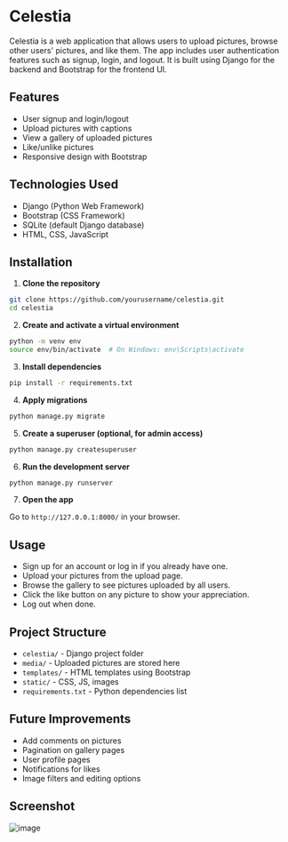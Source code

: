 # Celestia

Celestia is a web application that allows users to upload pictures, browse other users' pictures, and like them. The app includes user authentication features such as signup, login, and logout. It is built using Django for the backend and Bootstrap for the frontend UI.

## Features

* User signup and login/logout
* Upload pictures with captions
* View a gallery of uploaded pictures
* Like/unlike pictures
* Responsive design with Bootstrap

## Technologies Used

* Django (Python Web Framework)
* Bootstrap (CSS Framework)
* SQLite (default Django database)
* HTML, CSS, JavaScript

## Installation

1. **Clone the repository**

```bash
git clone https://github.com/yourusername/celestia.git
cd celestia
```

2. **Create and activate a virtual environment**

```bash
python -m venv env
source env/bin/activate  # On Windows: env\Scripts\activate
```

3. **Install dependencies**

```bash
pip install -r requirements.txt
```

4. **Apply migrations**

```bash
python manage.py migrate
```

5. **Create a superuser (optional, for admin access)**

```bash
python manage.py createsuperuser
```

6. **Run the development server**

```bash
python manage.py runserver
```

7. **Open the app**

Go to `http://127.0.0.1:8000/` in your browser.

## Usage

* Sign up for an account or log in if you already have one.
* Upload your pictures from the upload page.
* Browse the gallery to see pictures uploaded by all users.
* Click the like button on any picture to show your appreciation.
* Log out when done.

## Project Structure

* `celestia/` - Django project folder
* `media/` - Uploaded pictures are stored here
* `templates/` - HTML templates using Bootstrap
* `static/` - CSS, JS, images
* `requirements.txt` - Python dependencies list

## Future Improvements

* Add comments on pictures
* Pagination on gallery pages
* User profile pages
* Notifications for likes
* Image filters and editing options

## Screenshot
![image](https://github.com/user-attachments/assets/44905ebd-f53d-409e-a446-6bafd2541ee3)

